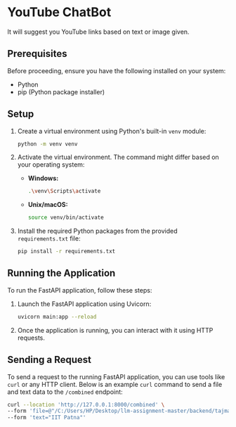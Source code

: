 # YouTube ChatBot

It will suggest you YouTube links based on text or image given.

## Prerequisites

Before proceeding, ensure you have the following installed on your system:

- Python
- pip (Python package installer)

## Setup

1. Create a virtual environment using Python's built-in `venv` module:

    ```bash
    python -m venv venv
    ```

2. Activate the virtual environment. The command might differ based on your operating system:

    - **Windows:**
        ```bash
        .\venv\Scripts\activate
        ```
    - **Unix/macOS:**
        ```bash
        source venv/bin/activate
        ```

3. Install the required Python packages from the provided `requirements.txt` file:

    ```bash
    pip install -r requirements.txt
    ```

## Running the Application

To run the FastAPI application, follow these steps:

1. Launch the FastAPI application using Uvicorn:

    ```bash
    uvicorn main:app --reload
    ```

2. Once the application is running, you can interact with it using HTTP requests.

## Sending a Request

To send a request to the running FastAPI application, you can use tools like `curl` or any HTTP client. Below is an example `curl` command to send a file and text data to the `/combined` endpoint:

```bash
curl --location 'http://127.0.0.1:8000/combined' \
--form 'file=@"/C:/Users/HP/Desktop/llm-assignment-master/backend/tajmahal.jpg"' \
--form 'text="IIT Patna"'
